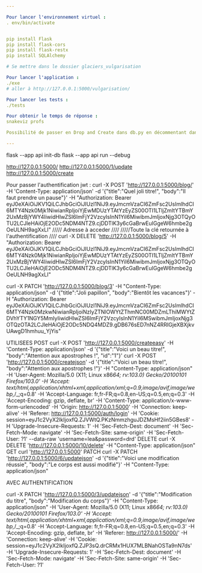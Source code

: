 ```yaml
---

Pour lancer l'environnement virtuel :
. env/bin/activate


pip install Flask
pip install flask-cors
pip install flask-restx
pip install SQLAlchemy

# Se mettre dans le dossier glaciers_vulgarisation

Pour lancer l'application :
./exe
# aller à http://127.0.0.1:5000/vulgarisation/

Pour lancer les tests :
./tests

Pour obtenir le temps de réponse :
snakeviz profs

Possibilité de passer en Drop and Create dans db.py en décommentant dans init_db_command

---
```


flask --app api init-db
flask --app api run --debug

http://127.0.0.1:5000/
http://127.0.0.1:5000/1/update
http://127.0.0.1:5000/create

Pour passer l'authentification jwt :
curl -X POST 'http://127.0.0.1:5000/blog/' -H 'Content-Type: application/json' -d '{"title":"Quel joli titre!", "body":"Il faut prendre un pause"}' -H "Authorization: Bearer eyJ0eXAiOiJKV1QiLCJhbGciOiJIUzI1NiJ9.eyJmcmVzaCI6ZmFsc2UsImlhdCI6MTY4Nzk0Mjk1NiwianRpIjoiYjEwMDUzYTAtYzEyZS00OTI1LTljZmItYTBmY2UxMzBjYWY4IiwidHlwZSI6ImFjY2VzcyIsInN1YiI6MiwibmJmIjoxNjg3OTQyOTU2LCJleHAiOjE2ODc5NDM4NTZ9.cjDDTlK3y6cGaBrwEuIGgeW6hmbe2gOeULNH9agXxLI"
///// Adresse à acceder //// /////Toute la clé retournée à l'authentification ////
curl -X DELETE 'http://127.0.0.1:5000/blog/5' -H "Authorization: Bearer eyJ0eXAiOiJKV1QiLCJhbGciOiJIUzI1NiJ9.eyJmcmVzaCI6ZmFsc2UsImlhdCI6MTY4Nzk0Mjk1NiwianRpIjoiYjEwMDUzYTAtYzEyZS00OTI1LTljZmItYTBmY2UxMzBjYWY4IiwidHlwZSI6ImFjY2VzcyIsInN1YiI6MiwibmJmIjoxNjg3OTQyOTU2LCJleHAiOjE2ODc5NDM4NTZ9.cjDDTlK3y6cGaBrwEuIGgeW6hmbe2gOeULNH9agXxLI"

curl -X PATCH 'http://127.0.0.1:5000/blog/3' -H "Content-Type: application/json" -d '{"title":"Joli papillon", "body":"Bientôt les vacances"}' -H "Authorization: Bearer eyJ0eXAiOiJKV1QiLCJhbGciOiJIUzI1NiJ9.eyJmcmVzaCI6ZmFsc2UsImlhdCI6MTY4Nzk0MzkwNiwianRpIjoiNzIyZTNlOWYtZThmNC00MDZmLThiMWYtZDVhYTY1NGY5MmIyIiwidHlwZSI6ImFjY2VzcyIsInN1YiI6MSwibmJmIjoxNjg3OTQzOTA2LCJleHAiOjE2ODc5NDQ4MDZ9.gDB676sED7nNZ4RRIGjeXBXjkvUAwgD1hmhuu_YjYis"

UTILISEES
POST
curl -X POST 'http://127.0.0.1:5000/createeasy' -H 'Content-Type: application/json' -d '{"title":"Voici un beau titre!", "body":"Attention aux apostrophes !", "id":"1"}'
curl -X POST 'http://127.0.0.1:5000/createjson' -d '{"title":"Voici un beau titre!", "body":"Attention aux apostrophes !"}' -H "Content-Type: application/json" -H 'User-Agent: Mozilla/5.0 (X11; Linux x86*64; rv:103.0) Gecko/20100101 Firefox/103.0' -H 'Accept: text/html,application/xhtml+xml,application/xml;q=0.9,image/avif,image/webp,*/\_;q=0.8' -H 'Accept-Language: fr,fr-FR;q=0.8,en-US;q=0.5,en;q=0.3' -H 'Accept-Encoding: gzip, deflate, br' -H 'Content-Type: application/x-www-form-urlencoded' -H 'Origin: http://127.0.0.1:5000' -H 'Connection: keep-alive' -H 'Referer: http://127.0.0.1:5000/auth/login' -H 'Cookie: session=eyJ1c2VyX2lkIjoxfQ.ZJVWtQ.PKzNmmzhguJDZMsHf2iin5GBes8' -H 'Upgrade-Insecure-Requests: 1' -H 'Sec-Fetch-Dest: document' -H 'Sec-Fetch-Mode: navigate' -H 'Sec-Fetch-Site: same-origin' -H 'Sec-Fetch-User: ?1' --data-raw 'username=lea&password=drd'
DELETE
curl -X DELETE 'http://127.0.0.1:5000/10/delete' -H "Content-Type: application/json"
GET
curl 'http://127.0.0.1:5000'
PATCH
curl -X PATCH 'http://127.0.0.1:5000/6/updatejson' -d '{"title":"Voici une modification réussie", "body":"Le corps est aussi modifié"}' -H "Content-Type: application/json"

AVEC AUTHENTIFICATION

curl -X PATCH 'http://127.0.0.1:5000/3/updatejson' -d '{"title":"Modification du titre", "body":"Modification du corps"}' -H "Content-Type: application/json" -H 'User-Agent: Mozilla/5.0 (X11; Linux x86*64; rv:103.0) Gecko/20100101 Firefox/103.0' -H 'Accept: text/html,application/xhtml+xml,application/xml;q=0.9,image/avif,image/webp,*/\_;q=0.8' -H 'Accept-Language: fr,fr-FR;q=0.8,en-US;q=0.5,en;q=0.3' -H 'Accept-Encoding: gzip, deflate, br' -H 'Referer: http://127.0.0.1:5000/' -H 'Connection: keep-alive' -H 'Cookie: session=eyJ1c2VyX2lkIjoxfQ.ZJP3sQ.drCRMx1HUX7MLBNahOSTa9nN7ds' -H 'Upgrade-Insecure-Requests: 1' -H 'Sec-Fetch-Dest: document' -H 'Sec-Fetch-Mode: navigate' -H 'Sec-Fetch-Site: same-origin' -H 'Sec-Fetch-User: ?1'
